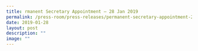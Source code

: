 ```yaml
---
title: rmanent Secretary Appointment – 28 Jan 2019
permalink: /press-room/press-releases/permanent-secretary-appointment-28-jan-2019/
date: 2019-01-28
layout: post
description: ""
image: ""
---
```

